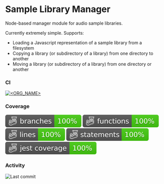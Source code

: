 # Sample Library Manager

Node-based manager module for audio sample libraries.

Currently extremely simple. Supports:
* Loading a Javascript representation of a sample library from a filesystem
* Copying a library (or subdirectory of a library) from one directory to another
* Moving a library (or subdirectory of a library) from one directory or another

### CI
[![<ORG_NAME>](https://circleci.com/gh/oletizi/sample-library-manager/tree/main.svg?style=shield)](https://circleci.com/gh/oletizi/sample-library-manager?branch=main)
### Coverage
![Branches](badges/coverage-branches.svg)
![Functions](badges/coverage-functions.svg)
![Lines](badges/coverage-lines.svg)
![Statements](badges/coverage-statements.svg)
![Jest coverage](badges/coverage-jest%20coverage.svg)
### Activity
![Last commit](https://img.shields.io/github/last-commit/oletizi/sample-library-manager)